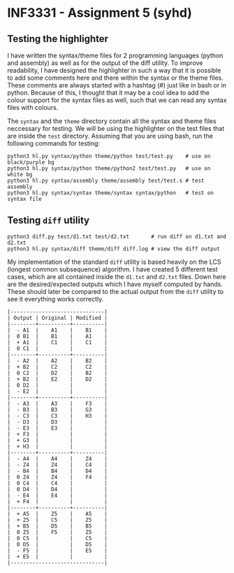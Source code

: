 INF3331 - Assignment 5 (syhd)
=============================

Testing the highlighter
-----------------------

I have written the syntax/theme files for 2 programming languages (python and
assembly) as well as for the output of the diff utility. To improve readability, 
I have designed the highlighter in such a way that it is possible to add some
comments here and there within the syntax or the theme files. These comments are 
always started with a hashtag (#) just like in bash or in python. Because of 
this, I thought that it may be a cool idea to add the colour support for the 
syntax files as well, such that we can read any syntax files with colours.

The `syntax` and the `theme` directory contain all the syntax and theme files
neccessary for testing. We will be using the highlighter on the test files that
are inside the `test` directory. Assuming that you are using bash, run the
following commands for testing:

```shell
python3 hl.py syntax/python theme/python test/test.py    # use on black/purple bg
python3 hl.py syntax/python theme/python2 test/test.py   # use on white bg
python3 hl.py syntax/assembly theme/assembly test/test.s # test assembly
python3 hl.py syntax/syntax theme/syntax syntax/python   # test on syntax file
```

Testing ```diff``` utility
--------------------------

```shell
python3 diff.py test/d1.txt test/d2.txt       # run diff on d1.txt and d2.txt
python3 hl.py syntax/diff theme/diff diff.log # view the diff output
```

My implementation of the standard ```diff``` utility is based heavily on the
LCS (longest common subsequence) algorithm. I have created 5 different test
cases, which are all contained inside the ```d1.txt``` and ```d2.txt``` files.
Down here are the desired/expected outputs which I have myself computed by
hands. These should later be compared to the actual output from the ```diff``` 
utility to see it everything works correctly.

```
|------------------------------|
| Output | Original | Modified |
|--------+----------+----------|
|  - A1  |    A1    |    B1    |
|  0 B1  |    B1    |    A1    |
|  + A1  |    C1    |    C1    |
|  0 C1  |          |          |
|--------+----------+----------|
|  - A2  |    A2    |    B2    |
|  + B2  |    C2    |    C2    |
|  0 C2  |    D2    |    B2    |
|  + B2  |    E2    |    D2    |
|  0 D2  |          |          |
|  - E2  |          |          |
|--------+----------+----------|
|  - A3  |    A3    |    F3    |
|  - B3  |    B3    |    G3    |
|  - C3  |    C3    |    H3    |
|  - D3  |    D3    |          |
|  - E3  |    E3    |          |
|  + F3  |          |          |
|  + G3  |          |          |
|  + H3  |          |          |
|--------+----------+----------|
|  - A4  |    A4    |    Z4    |
|  - Z4  |    Z4    |    C4    |
|  - B4  |    B4    |    D4    |
|  0 Z4  |    Z4    |    F4    |
|  0 C4  |    C4    |          |
|  0 D4  |    D4    |          |
|  - E4  |    E4    |          |
|  + F4  |          |          |
|--------+----------+----------|
|  + A5  |    Z5    |    A5    |
|  + Z5  |    C5    |    Z5    |
|  + B5  |    D5    |    B5    |
|  0 Z5  |    F5    |    Z5    |
|  0 C5  |          |    C5    |
|  0 D5  |          |    D5    |
|  - F5  |          |    E5    |
|  + E5  |          |          |
|------------------------------|
```